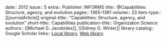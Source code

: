 date:: 2012
issue:: 5
extra:: Publisher: INFORMS
title:: @Capabilities: Structure, agency, and evolution
pages:: 1365–1381
volume:: 23
item-type:: [[journalArticle]]
original-title:: "Capabilities: Structure, agency, and evolution"
short-title:: Capabilities
publication-title:: Organization Science
authors:: [[Michael G. Jacobides]], [[Sidney G. Winter]]
library-catalog:: Google Scholar
links:: [Local library](zotero://select/library/items/5WICLZSW), [Web library](https://www.zotero.org/users/6520516/items/5WICLZSW)
